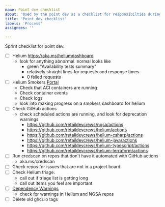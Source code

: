 ```yaml
---
name: Point dev checklist
about: 'Used by the point dev as a checklist for responsibilties during a sprint.'
title: 'Point dev checklist'
labels: 'Process'
assignees: ''

---
```


Sprint checklist for point dev.

- [ ] Helium <https://aka.ms/heliumdashboard>
  - look for anything abnormal. normal looks like
    - green "Availability tests summary"
    - relatively straight lines for requests and response times
    - 0 failed requests
- [ ] Helium Smokers [Portal](https://ms.portal.azure.com/#@microsoft.onmicrosoft.com/resource/subscriptions/fc127bd9-b9bd-4a86-a502-6e1d554bed0a/resourceGroups/helium-e2e-smoker-rg/overview)
  - Check that ACI containers are running
  - Check container events
  - Check logs
  - look into making progress on a smokers dashboard for helium
- [ ] Check GitHub actions
  - check scheduled actions are running, and look for deprecation warnings
    - <https://github.com/retaildevcrews/ngsa/actions>
    - <https://github.com/retaildevcrews/helium/actions>
    - <https://github.com/retaildevcrews/helium-csharp/actions>
    - <https://github.com/retaildevcrews/helium-java/actions>
    - <https://github.com/retaildevcrews/helium-typescript/actions>
    - <https://github.com/retaildevcrews/helium-terraform/actions>
- [ ] Run credscan on repos that don't have it automated with GitHub actions
  - aka.ms/credscan
- [ ] Check repos for issues that are not in a project board.
- [ ] Check Helium triage.
  - call out if triage list is getting long
  - call out items you feel are important
- [ ] [Dependency Warnings](https://github.com/orgs/retaildevcrews/insights/dependencies?query=is:vulnerable+sort:vulnerabilities-desc)
  - check for warnings in Helium and NGSA repos
- [ ] Delete old ghcr.io tags
